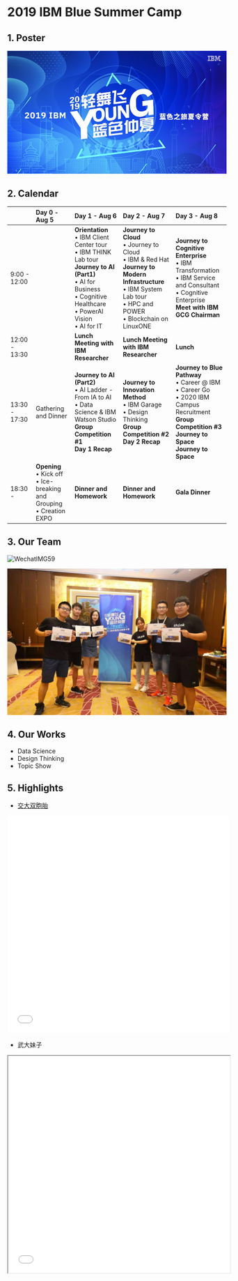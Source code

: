 # 2019 IBM Blue Summer Camp

## 1. Poster

![1565478597673](./utils/1565478597673.jpg)

## 2. Calendar

|               | Day 0 - Aug 5                                                | Day 1 - Aug 6                                                | Day 2 - Aug 7                                                | Day 3 - Aug 8                                                |
| ------------- | :----------------------------------------------------------- | :----------------------------------------------------------- | :----------------------------------------------------------- | :----------------------------------------------------------- |
| 9:00 - 12:00  |                                                              | **Orientation**<br/>• IBM Client Center tour<br/>• IBM THINK Lab tour<br/>**Journey to AI (Part1)**<br/>• AI for Business <br/>• Cognitive Healthcare<br/>• PowerAI Vision<br/>• AI for IT | **Journey to Cloud**<br/>• Journey to Cloud<br/>• IBM & Red Hat<br/>**Journey to Modern Infrastructure**<br/>• IBM System Lab tour<br/>• HPC and POWER<br/>• Blockchain on LinuxONE | **Journey to Cognitive Enterprise**<br/>• IBM Transformation<br/>• IBM Service and Consultant<br/>• Cognitive Enterprise<br/>**Meet with IBM GCG Chairman** |
| 12:00 - 13:30 |                                                              | **Lunch Meeting with IBM Researcher**                        | **Lunch Meeting with IBM Researcher**                        | **Lunch**                                                    |
| 13:30 - 17:30 | Gathering and Dinner                                         | **Journey to AI (Part2)**<br/>• AI Ladder - From IA to AI<br/>• Data Science & IBM Watson Studio<br/>**Group Competition #1<br/>Day 1 Recap** | **Journey to Innovation Method**<br/>• IBM Garage<br/>• Design Thinking<br/>**Group Competition #2**<br/>**Day 2 Recap** | **Journey to Blue Pathway**<br/>• Career @ IBM<br/>• Career Go<br/>• 2020 IBM Campus Recruitment<br/>**Group Competition #3**<br/>**Journey to Space**<br/>**Journey to Space** |
| 18:30 -       | **Opening**<br/>• Kick off<br/>• Ice-breaking and Grouping<br/>• Creation EXPO | **Dinner and Homework**                                      | **Dinner and Homework**                                      | **Gala Dinner**                                              |

## 3. Our Team

![WechatIMG59](./utils/WechatIMG59.jpeg)

![WechatIMG322](./utils/WechatIMG322.jpeg)

## 4. Our Works

- Data Science
- Design Thinking
- Topic Show

## 5. Highlights

- [交大双胞胎](./utils/1566341572207334.mp4)

<iframe 
        height=498 
        width=510 
        src="./utils/1566341572207334.mp4" 
        frameborder=0 
    		allowfullscreen>
</iframe>

- 武大妹子

<iframe height=498 width=510 src="./utils/1566341580191791.mp4">

- 北理妹子

<iframe height=498 width=510 src="./utils/1566341725674020.mp4">

